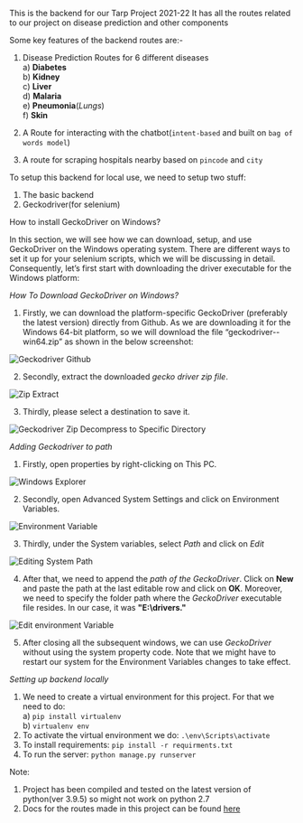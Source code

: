 This is the backend for our Tarp Project 2021-22
It has all the routes related to our project on disease prediction and other components

Some key features of the backend routes are:-

1) Disease Prediction Routes for 6 different diseases<br>
    a) **Diabetes**<br>
    b) **Kidney**<br>
    c) **Liver**<br>
    d) **Malaria**<br>
    e) **Pneumonia**(*Lungs*)<br>
    f) **Skin**<br>

2) A Route for interacting with the chatbot(`intent-based` and built on `bag of words model`)

3) A route for scraping hospitals nearby based on `pincode` and `city`

To setup this backend for local use, we need to setup two stuff:

1) The basic backend
2) Geckodriver(for selenium)


How to install GeckoDriver on Windows?

In this section, we will see how we can download, setup, and use GeckoDriver on the Windows operating system. There are different ways to set it up for your selenium scripts, which we will be discussing in detail. Consequently, let’s first start with downloading the driver executable for the Windows platform:

*How To Download GeckoDriver on Windows?*
1. Firstly, we can download the platform-specific GeckoDriver (preferably the latest version) directly from Github. As we are downloading it for the Windows 64-bit platform, so we will download the file “geckodriver-<latest-version>-win64.zip” as shown in the below screenshot:

<img src="https://cdn-anlbg.nitrocdn.com/dKKErbUyoNysjatCgltCzbTJJilTMwLi/assets/static/optimized/rev-4b21c3b/wp-content/uploads/sites/1/nggallery/selenium-1/4-Downloading-GeckoDriver-from-Github.png" alt="Geckodriver Github" />

2. Secondly, extract the downloaded *gecko driver zip file*.

<img src="https://cdn-anlbg.nitrocdn.com/dKKErbUyoNysjatCgltCzbTJJilTMwLi/assets/static/optimized/rev-4b21c3b/wp-content/uploads/sites/1/nggallery/selenium-1/5-Extract-GeckoDriver-from-downloaded-ZIP.png" alt="Zip Extract" />

3. Thirdly, please select a destination to save it.

<img src="https://cdn-anlbg.nitrocdn.com/dKKErbUyoNysjatCgltCzbTJJilTMwLi/assets/static/optimized/rev-4b21c3b/wp-content/uploads/sites/1/nggallery/selenium-1/6-Save-GeckoDriver-to-the-specified-directory.png" alt="Geckodriver Zip Decompress to Specific Directory" />


*Adding Geckodriver to path*

1. Firstly, open properties by right-clicking on This PC.

<img src="https://winaero.com/blog/wp-content/uploads/2016/02/default-this-pc-in-Windows-10.png" alt="Windows Explorer" />

2. Secondly, open Advanced System Settings and click on Environment Variables.

<img src="https://cdn-anlbg.nitrocdn.com/dKKErbUyoNysjatCgltCzbTJJilTMwLi/assets/static/optimized/rev-4b21c3b/wp-content/uploads/sites/1/nggallery/selenium-1/8-Opening-System-Environment-Variables.png" alt="Environment Variable" />

3. Thirdly, under the System variables, select *Path* and click on *Edit*

<img src="https://cdn-anlbg.nitrocdn.com/dKKErbUyoNysjatCgltCzbTJJilTMwLi/assets/static/optimized/rev-4b21c3b/wp-content/uploads/sites/1/nggallery/selenium-1/9-Editing-the-System-Path.png" alt="Editing System Path" />

4. After that, we need to append the *path of the GeckoDriver*. Click on **New** and paste the path at the last editable row and click on **OK**. Moreover, we need to specify the folder path where the *GeckoDriver* executable file resides. In our case, it was **"E:\drivers."**

<img src="https://cdn-anlbg.nitrocdn.com/dKKErbUyoNysjatCgltCzbTJJilTMwLi/assets/static/optimized/rev-4b21c3b/wp-content/uploads/sites/1/nggallery/selenium-1/10-Adding-Driver-Path-to-System-Variables.png" alt="Edit environment Variable" />

5. After closing all the subsequent windows, we can use *GeckoDriver* without using the system property code. Note that we might have to restart our system for the Environment Variables changes to take effect.

*Setting up backend locally*

1) We need to create a virtual environment for this project. For that we need to do:<br>
    a) `pip install virtualenv`<br>
    b) `virtualenv env`<br>
2) To activate the virtual environment we do: `.\env\Scripts\activate`<br>
3) To install requirements: `pip install -r requirments.txt`<br>
4) To run the server: `python manage.py runserver`<br>

Note:

1) Project has been compiled and tested on the latest version of python(ver 3.9.5) so might not work on python 2.7
2) Docs for the routes made in this project can be found [here](https://documenter.getpostman.com/view/7132402/TzRSfSkr)
